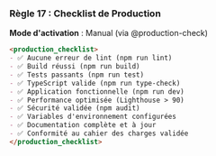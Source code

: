 ### Règle 17 : Checklist de Production
**Mode d'activation** : Manual (via @production-check)

```markdown
<production_checklist>
- ✅ Aucune erreur de lint (npm run lint)
- ✅ Build réussi (npm run build)
- ✅ Tests passants (npm run test)
- ✅ TypeScript valide (npm run type-check)
- ✅ Application fonctionnelle (npm run dev)
- ✅ Performance optimisée (Lighthouse > 90)
- ✅ Sécurité validée (npm audit)
- ✅ Variables d'environnement configurées
- ✅ Documentation complète et à jour
- ✅ Conformité au cahier des charges validée
</production_checklist>
```
